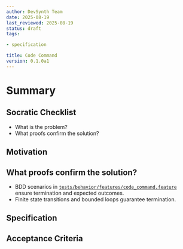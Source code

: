```yaml
---
author: DevSynth Team
date: 2025-08-19
last_reviewed: 2025-08-19
status: draft
tags:

- specification

title: Code Command
version: 0.1.0a1
---
```


<!--
Required metadata fields:
- author: document author
- date: creation date
- last_reviewed: last review date
- status: draft | review | published
- tags: search keywords
- title: short descriptive name
- version: specification version
-->

# Summary

## Socratic Checklist
- What is the problem?
- What proofs confirm the solution?

## Motivation

## What proofs confirm the solution?
- BDD scenarios in [`tests/behavior/features/code_command.feature`](../../tests/behavior/features/code_command.feature) ensure termination and expected outcomes.
- Finite state transitions and bounded loops guarantee termination.


## Specification

## Acceptance Criteria
